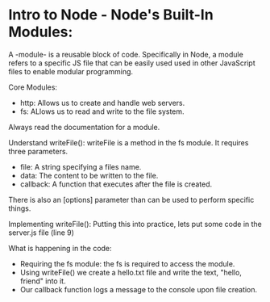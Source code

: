 # Intro to Node - Node's Built-In Modules:
A -module- is a reusable block of code. Specifically in Node, a module refers to a specific JS file that can be easily used used in other JavaScript files to enable modular programming. 

Core Modules: 
- http: Allows us to create and handle web servers.
- fs: ALlows us to read and write to the file system. 

Always read the documentation for a module. 

Understand writeFile():
writeFile is a method in the fs module. It requires three parameters. 
- file: A string specifying a files name. 
- data: The content to be written to the file. 
- callback: A function that executes after the file is created. 

There is also an [options] parameter than can be used to perform specific things. 

Implementing writeFile():
Putting this into practice, lets put some code in the server.js file (line 9)

What is happening in the code:
- Requiring the fs module: the fs is required to access the module. 
- Using writeFile() we create a hello.txt file and write the text, "hello, friend" into it. 
- Our callback function logs a message to the console upon file creation. 